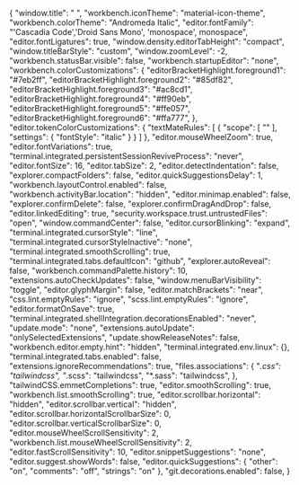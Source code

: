 {
  "window.title": " ",
  "workbench.iconTheme": "material-icon-theme",
  "workbench.colorTheme": "Andromeda Italic",
  "editor.fontFamily": "'Cascadia Code','Droid Sans Mono', 'monospace', monospace",
  "editor.fontLigatures": true,
  "window.density.editorTabHeight": "compact",
  "window.titleBarStyle": "custom",
  "window.zoomLevel": -2,
  "workbench.statusBar.visible": false,
  "workbench.startupEditor": "none",
  "workbench.colorCustomizations": {
    "editorBracketHighlight.foreground1": "#7eb2ff",
    "editorBracketHighlight.foreground2": "#85df82",
    "editorBracketHighlight.foreground3": "#ac8cd1",
    "editorBracketHighlight.foreground4": "#ff90eb",
    "editorBracketHighlight.foreground5": "#ffe057",
    "editorBracketHighlight.foreground6": "#ffa777",
  },
  "editor.tokenColorCustomizations": {
    "textMateRules": [
      {
        "scope": [
          ""
        ],
        "settings": {
          "fontStyle": "italic"
        }
      }
    ]
  },
  "editor.mouseWheelZoom": true,
  "editor.fontVariations": true,
  "terminal.integrated.persistentSessionReviveProcess": "never",
  "editor.fontSize": 16,
  "editor.tabSize": 2,
  "editor.detectIndentation": false,
  "explorer.compactFolders": false,
  "editor.quickSuggestionsDelay": 1,
  "workbench.layoutControl.enabled": false,
  "workbench.activityBar.location": "hidden",
  "editor.minimap.enabled": false,
  "explorer.confirmDelete": false,
  "explorer.confirmDragAndDrop": false,
  "editor.linkedEditing": true,
  "security.workspace.trust.untrustedFiles": "open",
  "window.commandCenter": false,
  "editor.cursorBlinking": "expand",
  "terminal.integrated.cursorStyle": "line",
  "terminal.integrated.cursorStyleInactive": "none",
  "terminal.integrated.smoothScrolling": true,
  "terminal.integrated.tabs.defaultIcon": "github",
  "explorer.autoReveal": false,
  "workbench.commandPalette.history": 10,
  "extensions.autoCheckUpdates": false,
  "window.menuBarVisibility": "toggle",
  "editor.glyphMargin": false,
  "editor.matchBrackets": "near",
  "css.lint.emptyRules": "ignore",
  "scss.lint.emptyRules": "ignore",
  "editor.formatOnSave": true,
  "terminal.integrated.shellIntegration.decorationsEnabled": "never",
  "update.mode": "none",
  "extensions.autoUpdate": "onlySelectedExtensions",
  "update.showReleaseNotes": false,
  "workbench.editor.empty.hint": "hidden",
  "terminal.integrated.env.linux": {},
  "terminal.integrated.tabs.enabled": false,
  "extensions.ignoreRecommendations": true,
  "files.associations": {
    "*.css": "tailwindcss",
    "*.scss": "tailwindcss",
    "*.sass": "tailwindcss",
  },
  "tailwindCSS.emmetCompletions": true,
  "editor.smoothScrolling": true,
  "workbench.list.smoothScrolling": true,
  "editor.scrollbar.horizontal": "hidden",
  "editor.scrollbar.vertical": "hidden",
  "editor.scrollbar.horizontalScrollbarSize": 0,
  "editor.scrollbar.verticalScrollbarSize": 0,
  "editor.mouseWheelScrollSensitivity": 2,
  "workbench.list.mouseWheelScrollSensitivity": 2,
  "editor.fastScrollSensitivity": 10,
  "editor.snippetSuggestions": "none",
  "editor.suggest.showWords": false,
  "editor.quickSuggestions": {
    "other": "on",
    "comments": "off",
    "strings": "on"
  },
  "git.decorations.enabled": false,
}
